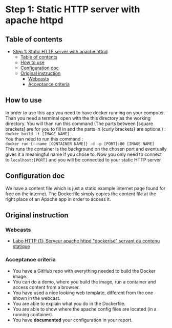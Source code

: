 # Step 1: Static HTTP server with apache httpd

## Table of contents

- [Step 1: Static HTTP server with apache httpd](#step-1-static-http-server-with-apache-httpd)
  - [Table of contents](#table-of-contents)
  - [How to use](#how-to-use)
  - [Configuration doc](#configuration-doc)
  - [Original instruction](#original-instruction)
    - [Webcasts](#webcasts)
    - [Acceptance criteria](#acceptance-criteria)

## How to use

In order to use this app you need to have docker running on your computer. Than you need a terminal open with the this directory as the working directory. You will than run this command (The parts between \[square brackets\] are for you to fill in and the parts in {curly brackets} are optional) :  
`docker build -t [IMAGE NAME] .`  
You than need to run this command :  
`docker run {--name [CONTAINER NAME]} -d -p [PORT]:80 [IMAGE NAME]`  
This runs the container is the background on the chosen port and eventually gives it a meaningful name if you chose to. Now you only need to connect to `localhost:[PORT]` and you will be connected to your static HTTP server

## Configuration doc

We have a content file which is just a static example internet page found for free on the internet. The Dockerfile simply copies the content file at the right place of an Apache app in order to access it.

## Original instruction

### Webcasts

- [Labo HTTP (1): Serveur apache httpd "dockerisé" servant du contenu statique](https://www.youtube.com/watch?v=XFO4OmcfI3U)

### Acceptance criteria

- You have a GitHub repo with everything needed to build the Docker image.
- You can do a demo, where you build the image, run a container and access content from a browser.
- You have used a nice looking web template, different from the one shown in the webcast.
- You are able to explain what you do in the Dockerfile.
- You are able to show where the apache config files are located (in a running container).
- You have **documented** your configuration in your report.
